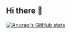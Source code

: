 ## Hi there 👋

[![Anurag's GitHub stats](https://github-readme-stats.vercel.app/api?username=Raysen24)](https://github.com/Raysen24/github-readme-stats)

<!--
**Raysen24/Raysen24** is a ✨ _special_ ✨ repository because its `README.md` (this file) appears on your GitHub profile.

Here are some ideas to get you started:

- 🔭 I’m currently working on ...
- 🌱 I’m currently learning ...
- 👯 I’m looking to collaborate on ...
- 🤔 I’m looking for help with ...
- 💬 Ask me about ...
- 📫 How to reach me: ...
- 😄 Pronouns: ...
- ⚡ Fun fact: ...
-->
